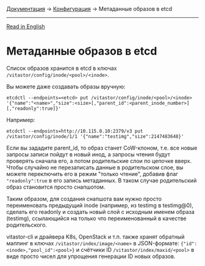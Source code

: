 [Документация](../../README-ru.md#документация) → [Конфигурация](../config.ru.md) → Метаданные образов в etcd

-----

[Read in English](inode.en.md)

# Метаданные образов в etcd

Список образов хранится в etcd в ключах `/vitastor/config/inode/<pool>/<inode>`.

Вы можете даже создавать образы вручную:

```
etcdctl --endpoints=<etcd> put /vitastor/config/inode/<pool>/<inode> '{"name":"<name>","size":<size>[,"parent_id":<parent_inode_number>][,"readonly":true]}'
```

Например:

```
etcdctl --endpoints=http://10.115.0.10:2379/v3 put /vitastor/config/inode/1/1 '{"name":"testimg","size":2147483648}'
```

Если вы зададите parent_id, то образ станет CoW-клоном, т.е. все новые запросы записи пойдут в новый инод, а запросы
чтения будут проверять сначала его, а потом родительские слои по цепочке вверх. Чтобы случайно не перезаписать данные
в родительском слое, вы можете переключить его в режим "только чтение", добавив флаг `"readonly":true` в его запись
метаданных. В таком случае родительский образ становится просто снапшотом.

Таким образом, для создания снапшота вам нужно просто переименовать предыдущий inode (например, из testimg в testimg@0),
сделать его readonly и создать новый слой с исходным именем образа (testimg), ссылающийся на только что переименованный
в качестве родительского.

vitastor-cli и драйвера K8s, OpenStack и т.п. также хранят обратный маппинг в ключах `/vitastor/index/image/<name>`
в JSON-формате: `{"id":<inode>,"pool_id":<pool>}` и счётчики ID `/vitastor/index/maxid/<pool>` в виде просто чисел
для упрощения генерации ID новых образов.
